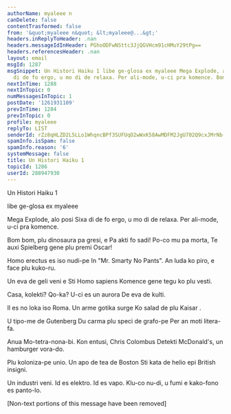 ```yaml
---
authorName: myaleee n
canDelete: false
contentTrasformed: false
from: '&quot;myaleee n&quot; &lt;myaleee@...&gt;'
headers.inReplyToHeader: .nan
headers.messageIdInHeader: PGhoODFwNSttc3JjQGVHcm91cHMuY29tPg==
headers.referencesHeader: .nan
layout: email
msgId: 1287
msgSnippet: Un Histori Haiku 1 libe ge-glosa ex myaleee Mega Explode, alo posi Sixa
  di de fo ergo, u mo di de relaxa. Per ali-mode, u-ci pra komence. Bom bom, plu
nextInTime: 1288
nextInTopic: 0
numMessagesInTopic: 1
postDate: '1261931109'
prevInTime: 1284
prevInTopic: 0
profile: myaleee
replyTo: LIST
senderId: rZz8qHLZD2L5LLo1WhqncBPf3SUFUqO2wWxK58AwMDFM2JgU702Q9cxJMrNb-54rcnehWpLD0h0kkXYlaKYrrOKUleWJzw
spamInfo.isSpam: false
spamInfo.reason: '6'
systemMessage: false
title: Un Histori Haiku 1
topicId: 1286
userId: 288947930
---
```


Un Histori Haiku 1

libe ge-glosa ex myaleee

Mega Explode, alo posi
Sixa di de fo ergo, u mo di de relaxa.
Per ali-mode, u-ci pra komence.

Bom bom, plu dinosaura pa gresi, e
Pa akti fo sadi! Po-co mu pa morta,
Te auxi Spielberg gene plu premi Oscar!


Homo erectus es iso nudi-pe
In "Mr. Smarty No Pants".
An luda ko piro, e face plu kuko-ru.

Un eva de geli veni e
Sti Homo sapiens
Komence gene tegu ko plu vesti.


Casa, kolekti? Qo-ka?
U-ci es un aurora
De eva de kulti.

Il es no loka iso Roma.
Un arme gotika surge
Ko salad de plu Kaisar .

U tipo-me de Gutenberg
Du carma plu speci de grafo-pe
Per an moti litera-fa.

Anua Mo-tetra-nona-bi.
Kon entusi, Chris Colombus
Detekti McDonald's, un hamburger vora-do.

Plu koloniza-pe unio.
Un apo de tea de Boston
Sti kata de helio epi British insigni.

Un industri veni.
Id es elektro. Id es vapo.
Klu-co nu-di, u fumi e kako-fono es panto-lo.


[Non-text portions of this message have been removed]


